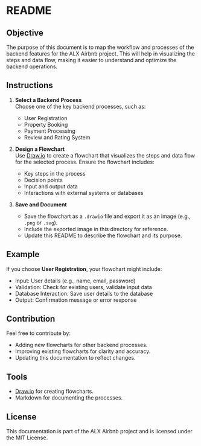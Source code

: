 # README

## Objective

The purpose of this document is to map the workflow and processes of the backend features for the ALX Airbnb project. This will help in visualizing the steps and data flow, making it easier to understand and optimize the backend operations.

## Instructions

1. **Select a Backend Process**  
    Choose one of the key backend processes, such as:
    - User Registration
    - Property Booking
    - Payment Processing
    - Review and Rating System

2. **Design a Flowchart**  
    Use [Draw.io](https://app.diagrams.net/) to create a flowchart that visualizes the steps and data flow for the selected process. Ensure the flowchart includes:
    - Key steps in the process
    - Decision points
    - Input and output data
    - Interactions with external systems or databases

3. **Save and Document**  
    - Save the flowchart as a `.drawio` file and export it as an image (e.g., `.png` or `.svg`).
    - Include the exported image in this directory for reference.
    - Update this README to describe the flowchart and its purpose.

## Example

If you choose **User Registration**, your flowchart might include:
- Input: User details (e.g., name, email, password)
- Validation: Check for existing users, validate input data
- Database Interaction: Save user details to the database
- Output: Confirmation message or error response

## Contribution

Feel free to contribute by:
- Adding new flowcharts for other backend processes.
- Improving existing flowcharts for clarity and accuracy.
- Updating this documentation to reflect changes.

## Tools

- [Draw.io](https://app.diagrams.net/) for creating flowcharts.
- Markdown for documenting the processes.

## License

This documentation is part of the ALX Airbnb project and is licensed under the MIT License.

